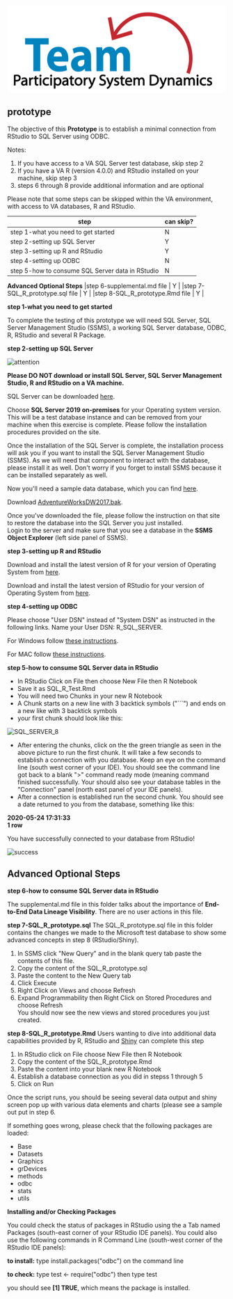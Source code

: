 <img src = "https://github.com/lzim/teampsd/blob/teampsd_style/teampsd_logo/team_psd_logo_sm.png"
     height = "200" width = "600"> 
     
## prototype

The objective of this **Prototype** is to establish a minimal connection from RStudio to SQL Server using ODBC.

Notes:

1. If you have access to a VA SQL Server test database, skip step 2
2. If you have a VA R (version 4.0.0) and RStudio installed on your machine, skip step 3
3. steps 6 through 8 provide additional information and are optional
  
Please note that some steps can be skipped within the VA environment, with access to VA databases, R and RStudio.  

| step | can skip? |
|--|--|
|step 1-what you need to get started| N |
|step 2-setting up SQL Server| Y |
|step 3-setting up R and RStudio| Y |
|step 4-setting up ODBC  | N |
|step 5-how to consume SQL Server data in RStudio | N |
**Advanced Optional Steps**
|step 6-supplemental.md file  | Y |
|step 7-SQL_R_prototype.sql file  | Y |
|step 8-SQL_R_prototype.Rmd file | Y |

**step 1-what you need to get started**

To complete the testing of this prototype we will need SQL Server, SQL Server Management Studio (SSMS), a working SQL Server database, ODBC, R, RStudio and several R Package.  

**step 2-setting up SQL Server**

![attention](https://user-images.githubusercontent.com/39805164/82708362-e86d5a80-9c32-11ea-8361-9b78d9ddeaf8.png)

**Please DO NOT download or install SQL Server, SQL Server Management Studio, R and RStudio on a VA machine.** 

SQL Server can be downloaded [here](https://www.microsoft.com/en-us/sql-server/sql-server-downloads). 

Choose **SQL Server 2019 on-premises** for your Operating system version. This will be a test database instance and can be removed from your machine when this exercise is complete. Please follow the installation procedures provided on the site. 

Once the installation of the SQL Server is complete, the installation process will ask you if you want to install the SQL Server Management Studio (SSMS). As we will need that component to interact with the database, please install it as well. Don't worry if you forget to install SSMS because it can be installed separately as well. 

Now you'll need a sample data database, which you can find [here](https://docs.microsoft.com/en-us/sql/samples/adventureworks-install-configure?view=sql-server-ver15).

Download [AdventureWorksDW2017.bak](https://github.com/Microsoft/sql-server-samples/releases/download/adventureworks/AdventureWorksDW2017.bak).

Once you've downloaded the file, please follow the instruction on that site to restore the database into the SQL Server you just installed.  
Login to the server and make sure that you see a database in the 
**SSMS Object Explorer** (left side panel of SSMS).

**step 3-setting up R and RStudio**  

Download and install the latest version of R for your version of Operating System from [here](https://www.r-project.org/).  

Download and install the latest version of RStudio for your version of Operating System from [here](https://rstudio.com/).  

**step 4-setting up ODBC**

Please choose "User DSN" instead of "System DSN" as instructed in the following links. Name your User DSN: R_SQL_SERVER. 

For Windows follow [these instructions](https://www.firehousesoftware.com/webhelp/FHCADMonitor/Content/InstallationGuide/03_Create64-bitODBCDataSource.htm).

For MAC follow [these instructions](http://dcx.sap.com/1200/en/dbadmin/connect-s-3731160.html). 

**step 5-how to consume SQL Server data in RStudio**

- In RStudio Click on File then choose New File then R Notebook
- Save it as SQL_R_Test.Rmd
- You will need two Chunks in your new R Notebook
- A Chunk starts on a new line with 3 backtick symbols ("```")  and ends on a new like with 3 backtick symbols
-  your first chunk should look like this:
 
![SQL_SERVER_8](https://user-images.githubusercontent.com/39805164/82768377-8011ab00-9de3-11ea-900c-51b083b5f46b.jpg)

- After entering the chunks, click on the the green triangle as seen in the above picture to run the first chunk. It will take a few seconds to establish a connection with you database. Keep an eye on the command line (south west corner of your IDE). You should see the command line got back to a blank ">" command ready mode (meaning command finished successfully. Your should also see your database tables in the "Connection" panel (north east panel of your IDE panels).
- After a connection is established run the second chunk.
You should see a date returned to you from the database, 
something like this:

**2020-05-24 17:31:33**  
**1 row**  

You have successfully connected to your database from RStudio! 

![success](https://user-images.githubusercontent.com/39805164/82768658-3aee7880-9de5-11ea-98d2-04974dc01c3b.jpg)


## Advanced Optional Steps

**step 6-how to consume SQL Server data in RStudio**

The supplemental.md file in this folder talks about the importance of **End-to-End Data Lineage Visibility**. There are no user actions in this file.

**step 7-SQL_R_prototype.sql** 
The SQL_R_prototype.sql file in this folder contains the changes we made to the Microsoft test database to show some advanced concepts in step 8 (RStudio/Shiny). 

 1. In SSMS click "New Query" and in the blank query tab paste the contents of this file. 
 2. Copy the content of the SQL_R_prototype.sql
 3. Paste the content to the New Query tab
 4. Click Execute
 5. Right Click on Views and choose Refresh
 6. Expand Programmability then Right Click on Stored Procedures and choose Refresh  
You should now see the new views and stored procedures you just created.

**step 8-SQL_R_prototype.Rmd** 
Users wanting to dive into additional data capabilities provided by R, RStudio and [Shiny](https://shiny.rstudio.com/)  can complete this step
1. In RStudio click on File choose New File then R Notebook 
 2. Copy the content of the SQL_R_prototype.Rmd
 3. Paste the content into your blank new R Notebook
 4. Establish a database connection as you did in stepss 1 through 5
 5. Click on Run 

Once the script runs, you should be seeing several data output and shiny screen pop up with various data elements and charts (please see a sample out put in step 6. 

If something goes wrong, please check that the following packages are loaded:

 - Base
 - Datasets 
 - Graphics 
 - grDevices 
 - methods 
 - odbc 
 - stats 
 - utils
 
 **Installing and/or Checking Packages** 
 
 You could check the status of packages in RStudio using the a Tab named Packages (south-east corner of your RStudio IDE panels). You could also use the following commands in R Command Line (south-west corner of the RStudio IDE panels): 
 
**to install:** 
type install.packages("odbc") on the command line

**to check:** 
type test <- require("odbc")
then type test

you should see **[1] TRUE**, which means the package is installed. 
